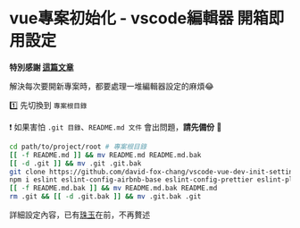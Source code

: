 # vue專案初始化 - vscode編輯器 開箱即用設定

**特別感謝 [這篇文章](http://stariveer.coding.me/fe-doc/code_format/Getting-Started.html)**

解決每次要開新專案時，都要處理一堆編輯器設定的麻煩😂

1️⃣ 先切換到 `專案根目錄` 

❗ 如果害怕 `.git 目錄`、`README.md 文件` 會出問題，**請先備份** 💪

```bash
cd path/to/project/root # 專案根目錄
[[ -f README.md ]] && mv README.md README.md.bak
[[ -d .git ]] && mv .git .git.bak
git clone https://github.com/david-fox-chang/vscode-vue-dev-init-setting.git .
npm i eslint eslint-config-airbnb-base eslint-config-prettier eslint-plugin-import eslint-plugin-prettier eslint-plugin-vue prettier -D
[[ -f README.md.bak ]] && mv README.md.bak README.md
rm .git && [[ -d .git.bak ]] && mv .git.bak .git
```

詳細設定內容，已有[珠玉](http://stariveer.coding.me/fe-doc/code_format/Getting-Started.html)在前，不再贅述
